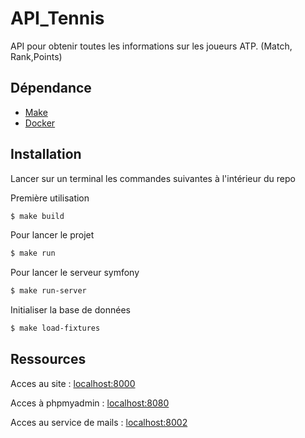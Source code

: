 # API_Tennis
API pour obtenir toutes les informations sur les joueurs ATP. (Match, Rank,Points)

## Dépendance

* [Make](https://stat545.com/make-windows.html)
* [Docker](https://docs.docker.com/get-docker/)

## Installation 

Lancer sur un terminal les commandes suivantes à l'intérieur du repo

Première utilisation
```sh
$ make build 
```

Pour lancer le projet
```sh
$ make run
```

Pour lancer le serveur symfony
```sh
$ make run-server 
```

Initialiser la base de données
```sh
$ make load-fixtures 
```

## Ressources

Acces au site : [localhost:8000](https://localhost:8000)

Acces à phpmyadmin : [localhost:8080](https://localhost:8080)

Acces au service de mails : [localhost:8002](https://localhost:8002)


